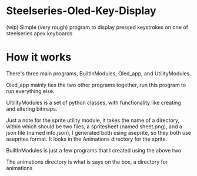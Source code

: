 # Steelseries-Oled-Key-Display
(wip) Simple (very rough) program to display pressed keystrokes on one of steelseries apex keyboards

# How it works
There's three main programs, BuiltInModules, Oled_app, and UtilityModules. 

Oled_app mainly ties the two other programs together, run this program to run everything else.

UltilityModules is a set of python classes, with functionality like creating and altering bitmaps.

Just a note for the sprite utility module, it takes the name of a directory, within which should be two files, a spritesheet (named sheet.png), and a json file (named info.json), I generated both using aseprite, so they both use aseprites format. It looks in the Animations directory for the sprite.

BuiltInModules is just a few programs that I created using the above two

The animations directory is what is says on the box, a directory for animations
